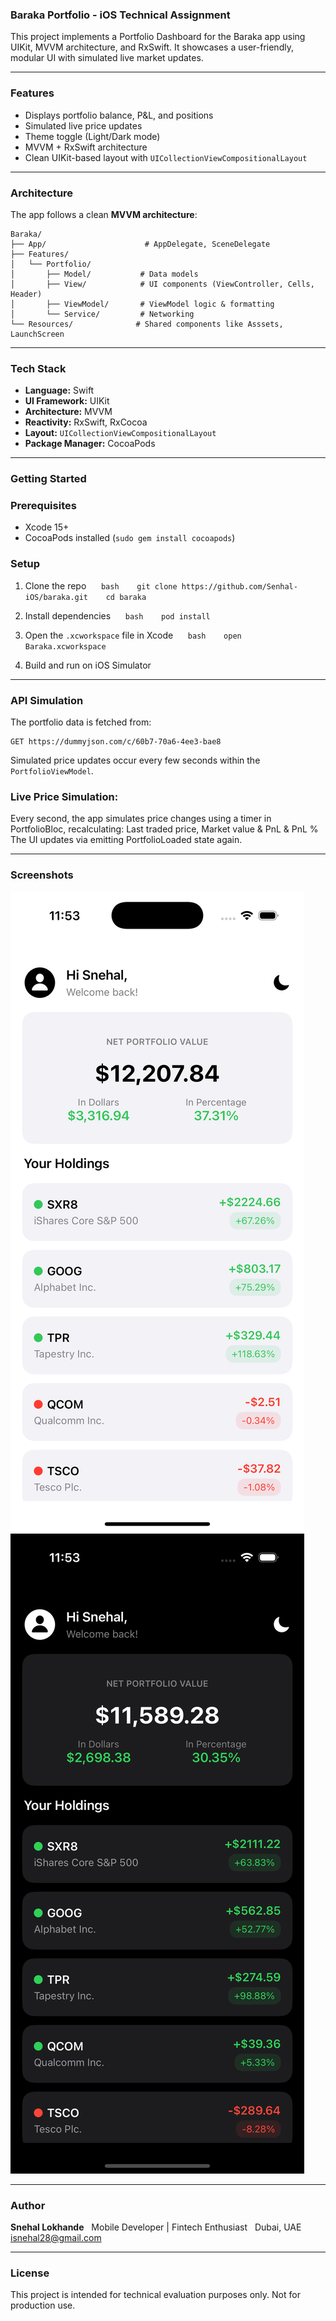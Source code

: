 ### Baraka Portfolio - iOS Technical Assignment

This project implements a Portfolio Dashboard for the Baraka app using UIKit, MVVM architecture, and RxSwift. It showcases a user-friendly, modular UI with simulated live market updates.

---

### Features

- Displays portfolio balance, P&L, and positions
- Simulated live price updates
- Theme toggle (Light/Dark mode)
- MVVM + RxSwift architecture
- Clean UIKit-based layout with `UICollectionViewCompositionalLayout`

---

### Architecture

The app follows a clean **MVVM architecture**:

```
Baraka/
├── App/                      # AppDelegate, SceneDelegate
├── Features/
│   └── Portfolio/
│       ├── Model/           # Data models
│       ├── View/            # UI components (ViewController, Cells, Header)
│       ├── ViewModel/       # ViewModel logic & formatting
│       └── Service/         # Networking
└── Resources/              # Shared components like Asssets, LaunchScreen
```

---

### Tech Stack

- **Language:** Swift
- **UI Framework:** UIKit
- **Architecture:** MVVM
- **Reactivity:** RxSwift, RxCocoa
- **Layout:** `UICollectionViewCompositionalLayout`
- **Package Manager:** CocoaPods

---

### Getting Started
### Prerequisites

- Xcode 15+
- CocoaPods installed (`sudo gem install cocoapods`)

### Setup

1. Clone the repo  
   ```bash
   git clone https://github.com/Senhal-iOS/baraka.git
   cd baraka
   ```

2. Install dependencies  
   ```bash
   pod install
   ```

3. Open the `.xcworkspace` file in Xcode  
   ```bash
   open Baraka.xcworkspace
   ```

4. Build and run on iOS Simulator

---

### API Simulation

The portfolio data is fetched from: 


```
GET https://dummyjson.com/c/60b7-70a6-4ee3-bae8
```

Simulated price updates occur every few seconds within the `PortfolioViewModel`.

### Live Price Simulation:

Every second, the app simulates price changes using a timer in PortfolioBloc, recalculating: Last traded price, Market value & PnL & PnL % The UI updates via emitting PortfolioLoaded state again.

---

### Screenshots
![Light Mode](Docs/light.png)
![Dark Mode](Docs/dark.png)

---

### Author

**Snehal Lokhande**  
Mobile Developer | Fintech Enthusiast  
Dubai, UAE  
isnehal28@gmail.com

---

### License

This project is intended for technical evaluation purposes only. Not for production use.

